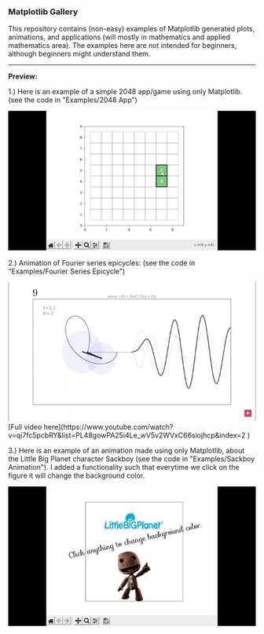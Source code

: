 ### Matplotlib Gallery

This repository contains (non-easy) examples of Matplotlib generated plots, animations, and applications (will mostly in mathematics and applied mathematics area). The examples here are not intended for beginners, although beginners might understand them.





___


**Preview:**

1.) Here is an example of a simple 2048 app/game using only Matplotlib. (see the code in "Examples/2048 App")

<img src="/demo_2048.gif"/>

2.) Animation of Fourier series epicycles: (see the code in "Examples/Fourier Series Epicycle")

<img src="/demo_fourier.gif"/>
[Full video here](https://www.youtube.com/watch?v=qi7fc5pcbRY&list=PL48gowPA25i4Le_wV5v2WVxC66siojhcp&index=2 )

3.) Here is an example of an animation made using only Matplotlib, about the Little Big Planet character Sackboy (see the code in "Examples/Sackboy Animation"). I added a functionality such that everytime we click on the figure it will change the background color.

<img src="/demo_lbp.gif"/>

